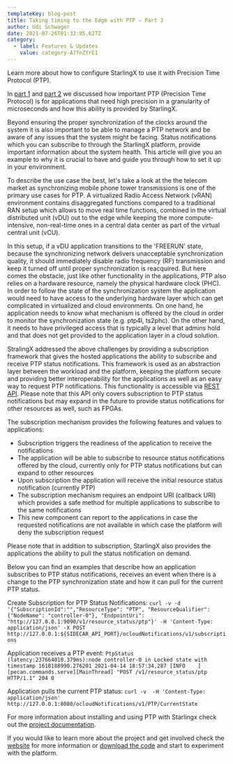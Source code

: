 ```yaml
---
templateKey: blog-post
title: Taking timing to the Edge with PTP – Part 3
author: Udi Schwager   
date: 2021-07-26T01:32:05.627Z
category:
  - label: Features & Updates
    value: category-A7fnZYrE1
---
```


Learn more about how to configure StarlingX to use it with Precision Time Protocol (PTP).<!-- more -->

In [part 1](https://www.starlingx.io/blog/starlingx-ptp-part-1.html) and [part 2](https://www.starlingx.io/blog/starlingx-ptp-part-2.html)  we discussed how important PTP (Precision Time Protocol) is for applications that need high precision in a granularity of microseconds and how this ability is provided by StarlingX.

Beyond ensuring the proper synchronization of the clocks around the system it is also important to be able to manage a PTP network and be aware of any issues that the system might be facing. Status notifications which you can subscribe to through the StarlingX platform, provide important information about the system health. This article will give you an example to why it is crucial to have and guide you through how to set it up in your environment.

To describe the use case the best, let's take a look at the the telecom market as synchronizing mobile phone tower transmissions is one of the primary use cases for PTP. A virtualized Radio Access Network (vRAN) environment contains disaggregated functions compared to a traditional RAN setup which allows to move real time functions, combined in the virtual distributed unit (vDU) out to the edge while keeping the more compute-intensive, non-real-time ones in a central data center as part of the virtual central unit (vCU).

In this setup, if a vDU application transitions to the 'FREERUN' state, because the synchronizing network delivers unacceptable synchronization quality, it should immediately disable radio frequency (RF) transmission and keep it turned off until proper synchronization is reacquired. But here comes the obstacle, just like other functionality in the applications, PTP also relies on a hardware resource, namely the physical hardware clock (PHC). In order to follow the state of the synchronization system the application would need to have access to the underlying hardware layer which can get complicated in virtualized and cloud environments. On one hand, he application needs to know what mechanism is offered by the cloud in order to monitor the synchronization state (e.g. ptp4l, ts2phc). On the other hand, it needs to have privileged access that is typically a level that admins hold and that does not get provided to the application layer in a cloud solution.

StralingX addressed the above challenges by providing a subscription framework that gives the hosted applications the ability to subscribe and receive PTP status notifications. This framework is used as an abstraction layer between the workload and the platform, keeping the platform secure and providing better interoperability for the applications as well as an easy way to request PTP notifications. This functionality is accessible via [REST API](https://docs.starlingx.io/api-ref/ptp-notification-armada-app/index.html). Please note that this API only covers subscription to PTP status notifications but may expand in the future to provide status notifications for other resources as well, such as FPGAs.

The subscription mechanism provides the following features and values to applications:
- Subscription triggers the readiness of the application to receive the notifications
- The application will be able to subscribe to resource status notifications offered by the cloud, currently only for PTP status notifications but can expand to other resources
- Upon subscription the application will receive the initial resource status notification (currently PTP)
- The subscription mechanism requires an endpoint URI (callback URI) which provides a safe method for multiple applications to subscribe to the same notifications 
- This new component can report to the applications in case the requested notifications are not available in which case the platform will deny the subscription request

Please note that in addition to subscription, StarlingX also provides the applications the ability to pull the status notification on demand.

Below you can find an examples that describe how an application subscribes to PTP status notifications, receives an event when there is a change to the PTP synchronization state and how it can pull for the current PTP status.

Create Subscription for PTP Status Notifications:
`curl -v -d '{"SubscriptionId":"","ResourceType": "PTP", "ResourceQualifier": {"NodeName": "controller-0"}, "EndpointUri": "http://127.0.0.1:9090/v1/resource_status/ptp"}' -H 'Content-Type: application/json' -X POST http://127.0.0.1:${SIDECAR_API_PORT}/ocloudNotifications/v1/subscriptions`

Application receives a PTP event:
`PtpStatus (latency:237664010.379ms):node controller-0 in Locked state with timestamp 1618188990.276201 2021-04-14 18:57:34,287 [INFO    ] [pecan.commands.serve][MainThread] "POST /v1/resource_status/ptp HTTP/1.1" 204 0`

Application pulls the current PTP status:
`curl -v  -H 'Content-Type: application/json' http://127.0.0.1:8080/ocloudNotifications/v1/PTP/CurrentState`

For more information about installing and using PTP with Starlingx check out the [project documentation](https://docs.starlingx.io/guest_integration/kubernetes/index.html).

If you would like to learn more about the project and get involved check the [website](https://www.starlingx.io) for more information or [download the code](https://opendev.org/starlingx) and start to experiment with the platform.

